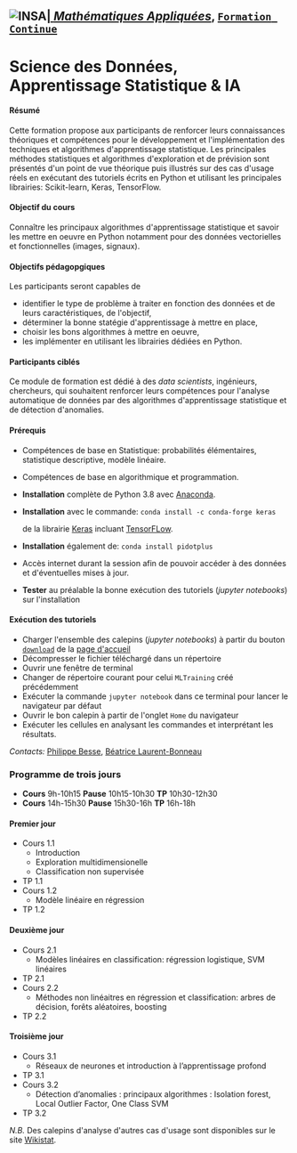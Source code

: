 ## <a href="http://www.insa-toulouse.fr/" ><img src="http://www.math.univ-toulouse.fr/~besse/Wikistat/Images/Logo_INSAvilletoulouse-RVB.png" style="float:left; max-width: 80px; display: inline" alt="INSA"/> |  [*Mathématiques Appliquées*](http://www.math.insa-toulouse.fr/fr/index.html), [`Formation Continue`](http://www.math.insa-toulouse.fr/fr/enseignement.html)

# Science des Données, Apprentissage Statistique & IA

#### Résumé
Cette formation propose aux participants de renforcer leurs connaissances théoriques et compétences pour le développement et l'implémentation des techniques et algorithmes d'apprentissage statistique. Les principales méthodes statistiques et algorithmes d'exploration et de prévision sont présentés d'un point de vue théorique puis illustrés sur des cas d'usage réels en exécutant des tutoriels écrits en Python et utilisant les principales librairies: Scikit-learn, Keras, TensorFlow.

#### Objectif du cours
Connaître les principaux algorithmes d'apprentissage statistique et savoir les mettre en oeuvre en Python notamment pour des données vectorielles et fonctionnelles (images, signaux).

#### Objectifs pédagopgiques
Les participants seront capables de

- identifier le type de problème à traiter en fonction des données et de leurs caractéristiques, de l'objectif,
- déterminer la bonne statégie d'apprentissage  à mettre en place, 
- choisir les bons algorithmes à mettre en oeuvre,
- les implémenter en utilisant les librairies dédiées en Python.

#### Participants ciblés
Ce module de formation est dédié  à des *data scientists*, ingénieurs, chercheurs, qui souhaitent renforcer leurs compétences pour l'analyse automatique de données par des algorithmes d'apprentissage statistique et de détection d'anomalies.

#### Prérequis
- Compétences de base en Statistique: probabilités élémentaires, statistique descriptive, modèle linéaire.
- Compétences de base en algorithmique et programmation.
- **Installation** complète de Python 3.8 avec [Anaconda](https://conda.io/docs/user-guide/install/download.html). 
- **Installation** avec le commande:
 `conda install -c conda-forge keras ` 
   
    de la librairie [Keras](https://keras.io/) incluant [TensorFLow](https://www.tensorflow.org/).
- **Installation** également de: `conda install pidotplus`
- Accès internet durant la session afin de pouvoir accéder à des données et d'éventuelles mises à jour.
- **Tester** au préalable la bonne exécution des tutoriels (*jupyter notebooks*) sur l'installation


#### Exécution des tutoriels 

- Charger l'ensemble des calepins (*jupyter notebooks*) à partir du bouton [`download`](https://github.com/wikistat/MLTraining/archive/master.zip) de la [page d'accueil](https://github.com/wikistat/MLTraining) 
- Décompresser le fichier téléchargé dans un répertoire 
- Ouvrir une fenêtre de terminal
- Changer de répertoire courant pour celui `MLTraining` créé précédemment
- Exécuter la commande  `jupyter notebook` dans ce terminal pour lancer le navigateur par défaut
- Ouvrir le bon calepin à partir de l'onglet `Home` du navigateur 
- Exécuter les cellules en analysant les commandes et interprétant les résultats.

*Contacts:*  [Philippe Besse](https://www.math.univ-toulouse.fr/~besse/),  [Béatrice Laurent-Bonneau](https://perso.math.univ-toulouse.fr/laurent/) 

### Programme de trois jours 
- **Cours** 9h-10h15 **Pause** 10h15-10h30 **TP** 10h30-12h30 
- **Cours** 14h-15h30 **Pause** 15h30-16h **TP** 16h-18h

#### Premier jour
* Cours 1.1
   - Introduction
   - Exploration multidimensionelle
   - Classification non supervisée
* TP 1.1
* Cours 1.2
   - Modèle linéaire en régression
* TP 1.2

#### Deuxième jour
* Cours 2.1 
   - Modèles linéaires en classification: régression logistique, SVM linéaires
* TP 2.1
* Cours 2.2 
   - Méthodes non linéaitres en régression et classification: arbres de décision, forêts aléatoires, boosting
* TP 2.2

#### Troisième jour
* Cours 3.1 
   - Réseaux de neurones et introduction à l’apprentissage profond
* TP 3.1
* Cours 3.2 
   - Détection d’anomalies : principaux algorithmes : Isolation forest, Local Outlier Factor, One Class SVM
* TP 3.2

 
*N.B.* Des calepins d'analyse d'autres cas d'usage sont disponibles sur le site  [Wikistat](https://github.com/wikistat/).

